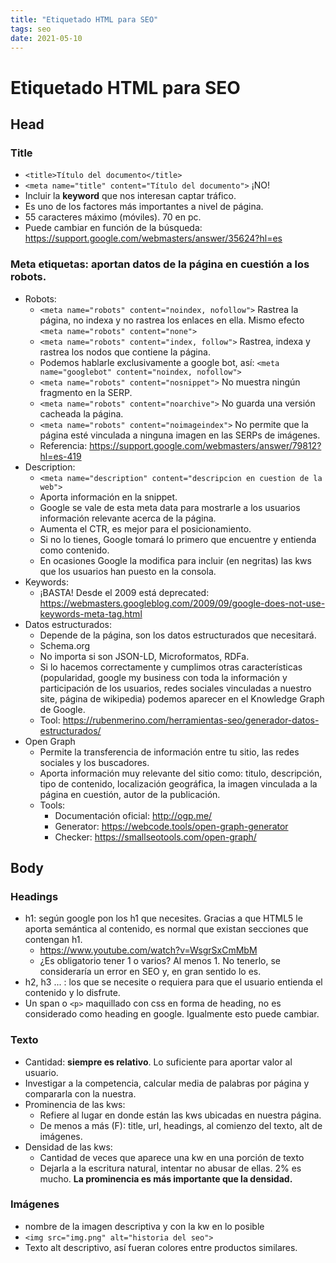 ```yaml
---
title: "Etiquetado HTML para SEO"
tags: seo
date: 2021-05-10
---
```


# Etiquetado HTML para SEO

## Head
### Title
-   `<title>Título del documento</title>`
-   `<meta name="title" content="Título del documento">` ¡NO!
-   Incluir la **keyword** que nos interesan captar tráfico.
-   Es uno de los factores más importantes a nivel de página.
-   55 caracteres máximo (móviles). 70 en pc.
-   Puede cambiar en función de la búsqueda: https://support.google.com/webmasters/answer/35624?hl=es

### Meta etiquetas: aportan datos de la página en cuestión a los robots.
- Robots:
	- `<meta name="robots" content="noindex, nofollow">` Rastrea la página, no indexa y no rastrea los enlaces en ella. Mismo efecto `<meta name="robots" content="none">`
	- `<meta name="robots" content="index, follow">` Rastrea, indexa y rastrea los nodos que contiene la página.
	- Podemos hablarle exclusivamente a google bot, así: `<meta name="googlebot" content="noindex, nofollow">`
	- `<meta name="robots" content="nosnippet">` No muestra ningún fragmento en la SERP.
	- `<meta name="robots" content="noarchive">` No guarda una versión cacheada la página.
	- `<meta name="robots" content="noimageindex">` No permite que la página esté vinculada a ninguna imagen en las SERPs de imágenes.
	- Referencia: https://support.google.com/webmasters/answer/79812?hl=es-419
- Description:
	- `<meta name="description" content="descripcion en cuestion de la web">`
	- Aporta información en la snippet.
	- Google se vale de esta meta data para mostrarle a los usuarios información relevante acerca de la página.
	- Aumenta el CTR, es mejor para el posicionamiento.
	- Si no lo tienes, Google tomará lo primero que encuentre y entienda como contenido.
	- En ocasiones Google la modifica para incluir (en negritas) las kws que los usuarios han puesto en la consola.
- Keywords:
	- ¡BASTA! Desde el 2009 está deprecated: https://webmasters.googleblog.com/2009/09/google-does-not-use-keywords-meta-tag.html
- Datos estructurados:
	- Depende de la página, son los datos estructurados que necesitará.
	- Schema.org
	- No importa si son JSON-LD, Microformatos, RDFa.
	- Si lo hacemos correctamente y cumplimos otras características (popularidad, google my business con toda la información y participación de los usuarios, redes sociales vinculadas a nuestro site, página de wikipedia) podemos aparecer en el Knowledge Graph de Google.
	- Tool: https://rubenmerino.com/herramientas-seo/generador-datos-estructurados/
- Open Graph
	- Permite la transferencia de información entre tu sitio, las redes sociales y los buscadores.
	- Aporta información muy relevante del sitio como: titulo, descripción, tipo de contenido, localización geográfica, la imagen vinculada a la página en cuestión, autor de la publicación.
	- Tools:
		- Documentación oficial: http://ogp.me/
		- Generator: https://webcode.tools/open-graph-generator
		- Checker: https://smallseotools.com/open-graph/

## Body
### Headings
- h1: según google pon los h1 que necesites. Gracias a que HTML5 le aporta semántica al contenido, es normal que existan secciones que contengan h1.
	- https://www.youtube.com/watch?v=WsgrSxCmMbM
	- ¿Es obligatorio tener 1 o varios? Al menos 1. No tenerlo, se consideraría un error en SEO y, en gran sentido lo es.
- h2, h3 ... : los que se necesite o requiera para que el usuario entienda el contenido y lo disfrute.
- Un span o `<p>` maquillado con css en forma de heading, no es considerado como heading en google. Igualmente esto puede cambiar.

### Texto
-   Cantidad: **siempre es relativo**. Lo suficiente para aportar valor al usuario.
-   Investigar a la competencia, calcular media de palabras por página y compararla con la nuestra.
-   Prominencia de las kws:
	-   Refiere al lugar en donde están las kws ubicadas en nuestra página.
	-   De menos a más (F): title, url, headings, al comienzo del texto, alt de imágenes.
-   Densidad de las kws:
	-   Cantidad de veces que aparece una kw en una porción de texto
	-   Dejarla a la escritura natural, intentar no abusar de ellas. 2% es mucho.
**La prominencia es más importante que la densidad.**

### Imágenes
-   nombre de la imagen descriptiva y con la kw en lo posible
-   `<img src="img.png" alt="historia del seo">`
-   Texto alt descriptivo, así fueran colores entre productos similares.